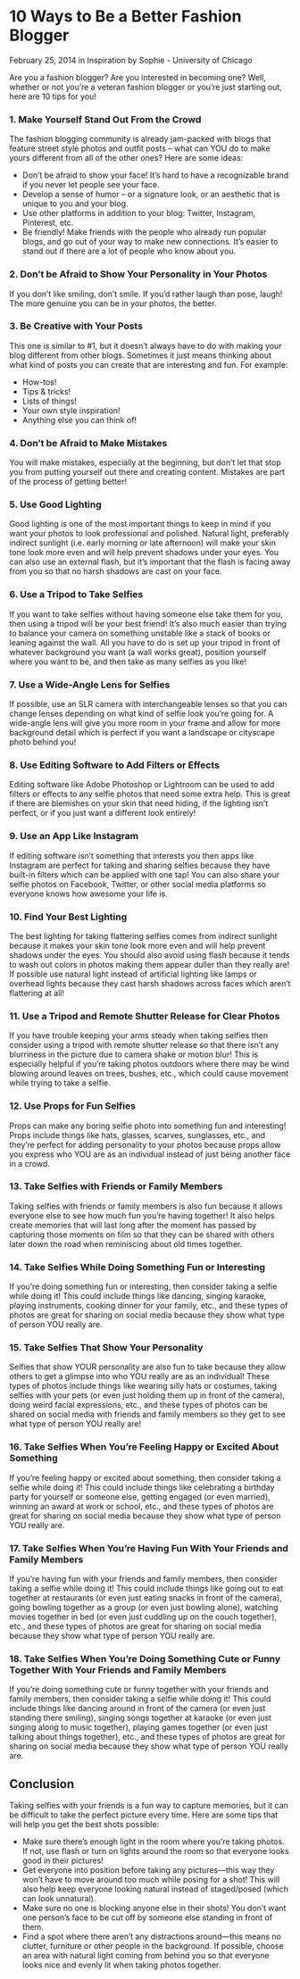  # 10 Ways to Be a Better Fashion Blogger

February 25, 2014 in Inspiration by Sophie - University of Chicago

Are you a fashion blogger? Are you interested in becoming one? Well, whether or not you’re a veteran fashion blogger or you’re just starting out, here are 10 tips for you!

### 1. Make Yourself Stand Out From the Crowd

The fashion blogging community is already jam-packed with blogs that feature street style photos and outfit posts – what can YOU do to make yours different from all of the other ones? Here are some ideas:

- Don’t be afraid to show your face! It’s hard to have a recognizable brand if you never let people see your face.
- Develop a sense of humor – or a signature look, or an aesthetic that is unique to you and your blog.
- Use other platforms in addition to your blog: Twitter, Instagram, Pinterest, etc.
- Be friendly! Make friends with the people who already run popular blogs, and go out of your way to make new connections. It’s easier to stand out if there are a lot of people who know about you.

### 2. Don’t be Afraid to Show Your Personality in Your Photos

If you don’t like smiling, don’t smile. If you’d rather laugh than pose, laugh! The more genuine you can be in your photos, the better.

### 3. Be Creative with Your Posts

This one is similar to #1, but it doesn’t always have to do with making your blog different from other blogs. Sometimes it just means thinking about what kind of posts you can create that are interesting and fun. For example:

- How-tos!
- Tips & tricks!
- Lists of things!
- Your own style inspiration!
- Anything else you can think of!

### 4. Don’t be Afraid to Make Mistakes

You will make mistakes, especially at the beginning, but don’t let that stop you from putting yourself out there and creating content. Mistakes are part of the process of getting better!

### 5. Use Good Lighting

Good lighting is one of the most important things to keep in mind if you want your photos to look professional and polished. Natural light, preferably indirect sunlight (i.e. early morning or late afternoon) will make your skin tone look more even and will help prevent shadows under your eyes. You can also use an external flash, but it’s important that the flash is facing away from you so that no harsh shadows are cast on your face.

### 6. Use a Tripod to Take Selfies

If you want to take selfies without having someone else take them for you, then using a tripod will be your best friend! It’s also much easier than trying to balance your camera on something unstable like a stack of books or leaning against the wall. All you have to do is set up your tripod in front of whatever background you want (a wall works great), position yourself where you want to be, and then take as many selfies as you like!

### 7. Use a Wide-Angle Lens for Selfies

If possible, use an SLR camera with interchangeable lenses so that you can change lenses depending on what kind of selfie look you’re going for. A wide-angle lens will give you more room in your frame and allow for more background detail which is perfect if you want a landscape or cityscape photo behind you!

### 8. Use Editing Software to Add Filters or Effects

Editing software like Adobe Photoshop or Lightroom can be used to add filters or effects to any selfie photos that need some extra help. This is great if there are blemishes on your skin that need hiding, if the lighting isn’t perfect, or if you just want a different look entirely!

### 9. Use an App Like Instagram

If editing software isn’t something that interests you then apps like Instagram are perfect for taking and sharing selfies because they have built-in filters which can be applied with one tap! You can also share your selfie photos on Facebook, Twitter, or other social media platforms so everyone knows how awesome your life is.

### 10. Find Your Best Lighting

The best lighting for taking flattering selfies comes from indirect sunlight because it makes your skin tone look more even and will help prevent shadows under the eyes. You should also avoid using flash because it tends to wash out colors in photos making them appear duller than they really are! If possible use natural light instead of artificial lighting like lamps or overhead lights because they cast harsh shadows across faces which aren’t flattering at all!

### 11. Use a Tripod and Remote Shutter Release for Clear Photos

If you have trouble keeping your arms steady when taking selfies then consider using a tripod with remote shutter release so that there isn’t any blurriness in the picture due to camera shake or motion blur! This is especially helpful if you’re taking photos outdoors where there may be wind blowing around leaves on trees, bushes, etc., which could cause movement while trying to take a selfie.

### 12. Use Props for Fun Selfies

Props can make any boring selfie photo into something fun and interesting! Props include things like hats, glasses, scarves, sunglasses, etc., and they’re perfect for adding personality to your photos because props allow you express who YOU are as an individual instead of just being another face in a crowd.

### 13. Take Selfies with Friends or Family Members

Taking selfies with friends or family members is also fun because it allows everyone else to see how much fun you’re having together! It also helps create memories that will last long after the moment has passed by capturing those moments on film so that they can be shared with others later down the road when reminiscing about old times together.

### 14. Take Selfies While Doing Something Fun or Interesting

If you’re doing something fun or interesting, then consider taking a selfie while doing it! This could include things like dancing, singing karaoke, playing instruments, cooking dinner for your family, etc., and these types of photos are great for sharing on social media because they show what type of person YOU really are.

### 15. Take Selfies That Show Your Personality

Selfies that show YOUR personality are also fun to take because they allow others to get a glimpse into who YOU really are as an individual! These types of photos include things like wearing silly hats or costumes, taking selfies with your pets (or even just holding them up in front of the camera), doing weird facial expressions, etc., and these types of photos can be shared on social media with friends and family members so they get to see what type of person YOU really are!

### 16. Take Selfies When You’re Feeling Happy or Excited About Something

If you’re feeling happy or excited about something, then consider taking a selfie while doing it! This could include things like celebrating a birthday party for yourself or someone else, getting engaged (or even married), winning an award at work or school, etc., and these types of photos are great for sharing on social media because they show what type of person YOU really are.

### 17. Take Selfies When You’re Having Fun With Your Friends and Family Members

If you’re having fun with your friends and family members, then consider taking a selfie while doing it! This could include things like going out to eat together at restaurants (or even just eating snacks in front of the camera), going bowling together as a group (or even just bowling alone), watching movies together in bed (or even just cuddling up on the couch together), etc., and these types of photos are great for sharing on social media because they show what type of person YOU really are.

### 18. Take Selfies When You’re Doing Something Cute or Funny Together With Your Friends and Family Members

If you’re doing something cute or funny together with your friends and family members, then consider taking a selfie while doing it! This could include things like dancing around in front of the camera (or even just standing there smiling), singing songs together at karaoke (or even just singing along to music together), playing games together (or even just talking about things together), etc., and these types of photos are great for sharing on social media because they show what type of person YOU really are.

## Conclusion

Taking selfies with your friends is a fun way to capture memories, but it can be difficult to take the perfect picture every time. Here are some tips that will help you get the best shots possible:

- Make sure there’s enough light in the room where you’re taking photos. If not, use flash or turn on lights around the room so that everyone looks good in their pictures!
- Get everyone into position before taking any pictures—this way they won’t have to move around too much while posing for a shot! This will also help keep everyone looking natural instead of staged/posed (which can look unnatural).
- Make sure no one is blocking anyone else in their shots! You don’t want one person’s face to be cut off by someone else standing in front of them.
- Find a spot where there aren’t any distractions around—this means no clutter, furniture or other people in the background. If possible, choose an area with natural light coming from behind you so that everyone looks nice and evenly lit when taking photos together.
